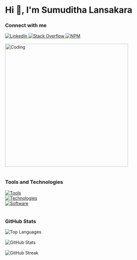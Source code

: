 <div align="left">
  <h1>Hi 👋, I'm Sumuditha Lansakara</h1>
</div>

<div align="left">
  <h3>Connect with me </h3>
  <a href="https://www.linkedin.com/in/sumuditha-lansakara/" target="_blank">
    <img src="https://skillicons.dev/icons?i=linkedin&theme=dark" alt="LinkedIn" />
  </a>
  <a href="https://stackoverflow.com/users/21833157/sumuditha-lansakara" target="_blank">
    <img src="https://skillicons.dev/icons?i=stackoverflow&theme=dark" alt="Stack Overflow" />
  </a>
  <a href="https://www.npmjs.com/~laxnz" target="_blank">
    <img src="https://skillicons.dev/icons?i=npm&theme=dark" alt="NPM" />
  </a>
</div>

<br>

<div align="left">
  <img alt="Coding" width="400" src="https://media.tenor.com/w0v-KYiUNXoAAAAd/family-guy-peter-griffin.gif" />
</div>

<br>

<div align="left">
  <h3>Tools and Technologies</h3>
  <div>
    <a href="https://skillicons.dev">
      <img src="https://skillicons.dev/icons?i=aws,git,github,postman,npm,vscode&theme=dark" alt="Tools" />
    </a>
  </div>
  <div>
    <a href="https://skillicons.dev">
      <img src="https://skillicons.dev/icons?i=html,css,js,bootstrap,tailwind,react,nodejs,mongodb,firebase,flutter,laravel,sqlite,postgres&theme=dark" alt="Technologies" />
    </a>
  </div>
  <div>
    <a href="https://skillicons.dev">
      <img src="https://skillicons.dev/icons?i=discord,figma&theme=dark" alt="Software" />
    </a>
  </div>
</div>

<br>

<div align="left">
  <h3>GitHub Stats</h3>
  <img src="https://github-readme-stats.vercel.app/api/top-langs?username=laxnz&show_icons=true&theme=dark&locale=en&layout=compact" alt="Top Languages" />
</div>

<br>

<div align="left">
  <img src="https://github-readme-stats.vercel.app/api?username=laxnz&show_icons=true&theme=dark&cache_seconds=1800&locale=en" alt="GitHub Stats" />
</div>

<br>

<div align="left">
  <img src="https://github-readme-streak-stats.herokuapp.com/?user=laxnz&theme=dark" alt="GitHub Streak" />
</div>
